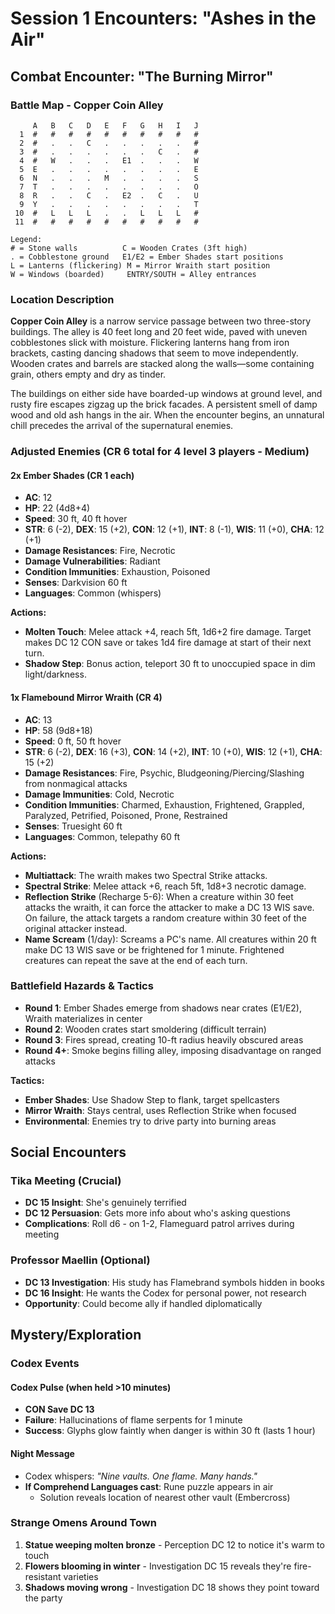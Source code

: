 # Session 1 Encounters: "Ashes in the Air"

## Combat Encounter: "The Burning Mirror"

### Battle Map - Copper Coin Alley
```
     A   B   C   D   E   F   G   H   I   J
  1  #   #   #   #   #   #   #   #   #   #
  2  #   .   .   C   .   .   .   .   .   #
  3  #   .   .   .   .   .   .   C   .   #
  4  #   W   .   .   .   E1  .   .   .   W
  5  E   .   .   .   .   .   .   .   .   E
  6  N   .   .   .   M   .   .   .   .   S
  7  T   .   .   .   .   .   .   .   .   O
  8  R   .   .   C   .   E2  .   C   .   U
  9  Y   .   .   .   .   .   .   .   .   T
 10  #   L   L   L   .   .   L   L   L   #
 11  #   #   #   #   #   #   #   #   #   #

Legend:
# = Stone walls          C = Wooden Crates (3ft high)
. = Cobblestone ground   E1/E2 = Ember Shades start positions
L = Lanterns (flickering) M = Mirror Wraith start position
W = Windows (boarded)     ENTRY/SOUTH = Alley entrances
```

### Location Description
**Copper Coin Alley** is a narrow service passage between two three-story buildings. The alley is 40 feet long and 20 feet wide, paved with uneven cobblestones slick with moisture. Flickering lanterns hang from iron brackets, casting dancing shadows that seem to move independently. Wooden crates and barrels are stacked along the walls—some containing grain, others empty and dry as tinder.

The buildings on either side have boarded-up windows at ground level, and rusty fire escapes zigzag up the brick facades. A persistent smell of damp wood and old ash hangs in the air. When the encounter begins, an unnatural chill precedes the arrival of the supernatural enemies.

### Adjusted Enemies (CR 6 total for 4 level 3 players - Medium)

#### 2x Ember Shades (CR 1 each)
- **AC**: 12
- **HP**: 22 (4d8+4)
- **Speed**: 30 ft, 40 ft hover
- **STR**: 6 (-2), **DEX**: 15 (+2), **CON**: 12 (+1), **INT**: 8 (-1), **WIS**: 11 (+0), **CHA**: 12 (+1)
- **Damage Resistances**: Fire, Necrotic
- **Damage Vulnerabilities**: Radiant
- **Condition Immunities**: Exhaustion, Poisoned
- **Senses**: Darkvision 60 ft
- **Languages**: Common (whispers)

**Actions:**
- **Molten Touch**: Melee attack +4, reach 5ft, 1d6+2 fire damage. Target makes DC 12 CON save or takes 1d4 fire damage at start of their next turn.
- **Shadow Step**: Bonus action, teleport 30 ft to unoccupied space in dim light/darkness.

#### 1x Flamebound Mirror Wraith (CR 4)
- **AC**: 13
- **HP**: 58 (9d8+18)
- **Speed**: 0 ft, 50 ft hover
- **STR**: 6 (-2), **DEX**: 16 (+3), **CON**: 14 (+2), **INT**: 10 (+0), **WIS**: 12 (+1), **CHA**: 15 (+2)
- **Damage Resistances**: Fire, Psychic, Bludgeoning/Piercing/Slashing from nonmagical attacks
- **Damage Immunities**: Cold, Necrotic
- **Condition Immunities**: Charmed, Exhaustion, Frightened, Grappled, Paralyzed, Petrified, Poisoned, Prone, Restrained
- **Senses**: Truesight 60 ft
- **Languages**: Common, telepathy 60 ft

**Actions:**
- **Multiattack**: The wraith makes two Spectral Strike attacks.
- **Spectral Strike**: Melee attack +6, reach 5ft, 1d8+3 necrotic damage.
- **Reflection Strike** (Recharge 5-6): When a creature within 30 feet attacks the wraith, it can force the attacker to make a DC 13 WIS save. On failure, the attack targets a random creature within 30 feet of the original attacker instead.
- **Name Scream** (1/day): Screams a PC's name. All creatures within 20 ft make DC 13 WIS save or be frightened for 1 minute. Frightened creatures can repeat the save at the end of each turn.

### Battlefield Hazards & Tactics
- **Round 1**: Ember Shades emerge from shadows near crates (E1/E2), Wraith materializes in center
- **Round 2**: Wooden crates start smoldering (difficult terrain)
- **Round 3**: Fires spread, creating 10-ft radius heavily obscured areas
- **Round 4+**: Smoke begins filling alley, imposing disadvantage on ranged attacks

**Tactics:**
- **Ember Shades**: Use Shadow Step to flank, target spellcasters
- **Mirror Wraith**: Stays central, uses Reflection Strike when focused
- **Environmental**: Enemies try to drive party into burning areas

## Social Encounters

### Tika Meeting (Crucial)
- **DC 15 Insight**: She's genuinely terrified
- **DC 12 Persuasion**: Gets more info about who's asking questions
- **Complications**: Roll d6 - on 1-2, Flameguard patrol arrives during meeting

### Professor Maellin (Optional)
- **DC 13 Investigation**: His study has Flamebrand symbols hidden in books
- **DC 16 Insight**: He wants the Codex for personal power, not research
- **Opportunity**: Could become ally if handled diplomatically

## Mystery/Exploration

### Codex Events
#### Codex Pulse (when held >10 minutes)
- **CON Save DC 13**
- **Failure**: Hallucinations of flame serpents for 1 minute
- **Success**: Glyphs glow faintly when danger is within 30 ft (lasts 1 hour)

#### Night Message
- Codex whispers: *"Nine vaults. One flame. Many hands."*
- **If Comprehend Languages cast**: Rune puzzle appears in air
  - Solution reveals location of nearest other vault (Embercross)

### Strange Omens Around Town
1. **Statue weeping molten bronze** - Perception DC 12 to notice it's warm to touch
2. **Flowers blooming in winter** - Investigation DC 15 reveals they're fire-resistant varieties
3. **Shadows moving wrong** - Investigation DC 18 shows they point toward the party
